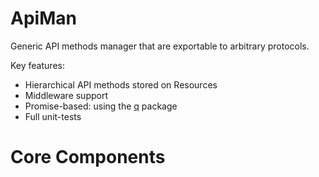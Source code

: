 ApiMan
======

Generic API methods manager that are exportable to arbitrary protocols.

Key features:

* Hierarchical API methods stored on Resources
* Middleware support
* Promise-based: using the [q](https://npmjs.org/package/q) package
* Full unit-tests






Core Components
===============

